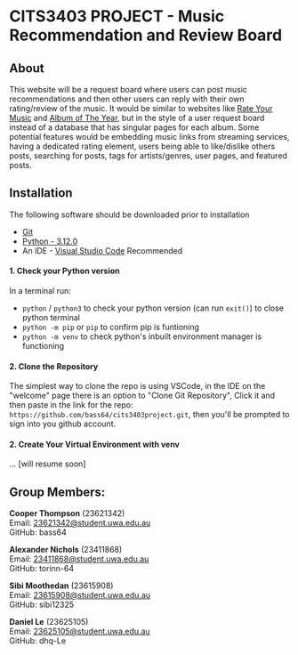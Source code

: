 # CITS3403 PROJECT - Music Recommendation and Review Board

## About

This website will be a request board where users can post music recommendations and then other users can reply with their own rating/review of the music. It would be similar to websites like [Rate Your Music](https://rateyourmusic.com/) and [Album of The Year](https://www.albumoftheyear.org/), but in the style of a user request board instead of a database that has singular pages for each album. Some potential features would be embedding music links from streaming services, having a dedicated rating element, users being able to like/dislike others posts, searching for posts, tags for artists/genres, user pages, and featured posts.

## Installation

The following software should be downloaded prior to installation
 * [Git](https://git-scm.com/downloads)
 * [Python - 3.12.0](https://www.python.org/downloads/)
 * An IDE - [Visual Studio Code](https://code.visualstudio.com/download) Recommended

#### 1. Check your Python version
In a terminal run:
 * `python` / `python3` to check your python version (can run `exit()`) to close python terminal
 * `python -m pip` or `pip` to confirm pip is funtioning
 * `python -m venv` to check python's inbuilt environment manager is functioning

#### 2. Clone the Repository
The simplest way to clone the repo is using VSCode, in the IDE on the "welcome" page there is an option to "Clone Git Repository",
Click it and then paste in the link for the repo: `https://github.com/bass64/cits3403project.git`, then you'll be prompted to sign into you github account.

#### 2. Create Your Virtual Environment with venv
... [will resume soon]



## Group Members:

__Cooper Thompson__ (23621342) \
Email: 23621342@student.uwa.edu.au \
GitHub: bass64 

__Alexander Nichols__ (23411868) \
Email: 23411868@student.uwa.edu.au \
GitHub: torinn-64

__Sibi Moothedan__ (23615908) \
Email: 23615908@student.uwa.edu.au \
GitHub: sibi12325

__Daniel Le__ (23625105) \
Email: 23625105@student.uwa.edu.au \
GitHub: dhq-Le

